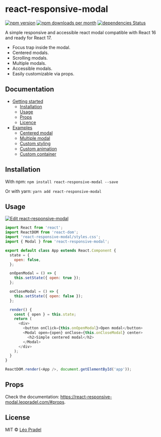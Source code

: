# react-responsive-modal

[![npm version](https://img.shields.io/npm/v/react-responsive-modal.svg)](https://www.npmjs.com/package/react-responsive-modal)
[![npm downloads per month](https://img.shields.io/npm/dm/react-responsive-modal.svg)](https://www.npmjs.com/package/react-responsive-modal)
[![dependencies Status](https://david-dm.org/pradel/react-responsive-modal/status.svg)](https://david-dm.org/pradel/react-responsive-modal)

A simple responsive and accessible react modal compatible with React 16 and ready for React 17.

- Focus trap inside the modal.
- Centered modals.
- Scrolling modals.
- Multiple modals.
- Accessible modals.
- Easily customizable via props.

## Documentation

- [Getting started](https://react-responsive-modal.leopradel.com/)
  - [Installation](https://react-responsive-modal.leopradel.com/#installation)
  - [Usage](https://react-responsive-modal.leopradel.com/#usage)
  - [Props](https://react-responsive-modal.leopradel.com/#props)
  - [Licence](https://react-responsive-modal.leopradel.com/#license)
- [Examples](https://react-responsive-modal.leopradel.com/examples)
  - [Centered modal](https://react-responsive-modal.leopradel.com/examples#centered-modal)
  - [Multiple modal](https://react-responsive-modal.leopradel.com/examples#multiple-modal)
  - [Custom styling](https://react-responsive-modal.leopradel.com/examples#custom-styling)
  - [Custom animation](https://react-responsive-modal.leopradel.com/examples#custom-animation)
  - [Custom container](https://react-responsive-modal.leopradel.com/examples#custom-container)

## Installation

With npm: `npm install react-responsive-modal --save`

Or with yarn: `yarn add react-responsive-modal`

## Usage

[![Edit react-responsive-modal](https://codesandbox.io/static/img/play-codesandbox.svg)](https://codesandbox.io/s/9jxp669j2o)

```javascript
import React from 'react';
import ReactDOM from 'react-dom';
import 'react-responsive-modal/styles.css';
import { Modal } from 'react-responsive-modal';

export default class App extends React.Component {
  state = {
    open: false,
  };

  onOpenModal = () => {
    this.setState({ open: true });
  };

  onCloseModal = () => {
    this.setState({ open: false });
  };

  render() {
    const { open } = this.state;
    return (
      <div>
        <button onClick={this.onOpenModal}>Open modal</button>
        <Modal open={open} onClose={this.onCloseModal} center>
          <h2>Simple centered modal</h2>
        </Modal>
      </div>
    );
  }
}

ReactDOM.render(<App />, document.getElementById('app'));
```

## Props

Check the documentation: https://react-responsive-modal.leopradel.com/#props.

## License

MIT © [Léo Pradel](https://www.leopradel.com/)
